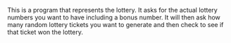This is a program that represents the lottery. It asks for the actual lottery numbers you want to have including a bonus number. It will then ask how many random lottery tickets 
you want to generate and then check to see if that ticket won the lottery.
